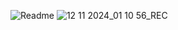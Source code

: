 ![Readme](https://github.com/user-attachments/assets/31de50a9-8ddd-41f3-b663-d06a9bc9b106)
![12 11 2024_01 10 56_REC](https://github.com/user-attachments/assets/ab710764-1732-4ef2-ad39-70e20e0a56c3)
